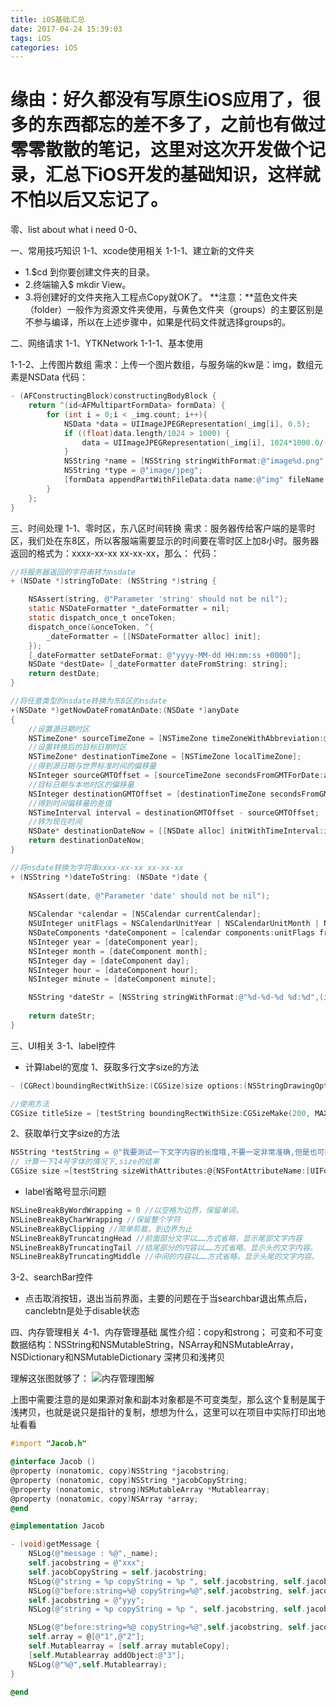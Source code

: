 ```yaml
---
title: iOS基础汇总
date: 2017-04-24 15:39:03
tags: iOS
categories: iOS
---
```


# 缘由：好久都没有写原生iOS应用了，很多的东西都忘的差不多了，之前也有做过零零散散的笔记，这里对这次开发做个记录，汇总下iOS开发的基础知识，这样就不怕以后又忘记了。

<!--more-->

零、list about what i need
0-0、

一、常用技巧知识
1-1、xcode使用相关
1-1-1、建立新的文件夹

* 1.$cd 到你要创建文件夹的目录。
* 2.终端输入$ mkdir View。
* 3.将创建好的文件夹拖入工程点Copy就OK了。
**注意：**蓝色文件夹（folder）一般作为资源文件夹使用，与黄色文件夹（groups）的主要区别是不参与编译，所以在上述步骤中，如果是代码文件就选择groups的。


二、网络请求
1-1、YTKNetwork
1-1-1、基本使用

1-1-2、上传图片数组
需求：上传一个图片数组，与服务端的kw是：img，数组元素是NSData
代码：
```objectivec
- (AFConstructingBlock)constructingBodyBlock {
    return ^(id<AFMultipartFormData> formData) {
        for (int i = 0;i < _img.count; i++){
            NSData *data = UIImageJPEGRepresentation(_img[i], 0.5);
            if ((float)data.length/1024 > 1000) {
                data = UIImageJPEGRepresentation(_img[i], 1024*1000.0/(float)data.length);
            }
            NSString *name = [NSString stringWithFormat:@"image%d.png",i];
            NSString *type = @"image/jpeg";
            [formData appendPartWithFileData:data name:@"img" fileName:name mimeType:type];
        }
    };
}
```

三、时间处理
1-1、零时区，东八区时间转换
需求：服务器传给客户端的是零时区，我们处在东8区，所以客服端需要显示的时间要在零时区上加8小时。服务器返回的格式为：xxxx-xx-xx xx-xx-xx，那么：
代码：
```objectivec
//将服务器返回的字符串转为nsdate
+ (NSDate *)stringToDate: (NSString *)string {

    NSAssert(string, @"Parameter 'string' should not be nil");
    static NSDateFormatter *_dateFormatter = nil;
    static dispatch_once_t onceToken;
    dispatch_once(&onceToken, ^{
        _dateFormatter = [[NSDateFormatter alloc] init];
    });
    [_dateFormatter setDateFormat: @"yyyy-MM-dd HH:mm:ss +0000"];
    NSDate *destDate= [_dateFormatter dateFromString: string];
    return destDate;
}

//将任意类型的nsdate转换为东8区的nsdate
+(NSDate *)getNowDateFromatAnDate:(NSDate *)anyDate
{
    //设置源日期时区
    NSTimeZone* sourceTimeZone = [NSTimeZone timeZoneWithAbbreviation:@"UTC"];//或GMT
    //设置转换后的目标日期时区
    NSTimeZone* destinationTimeZone = [NSTimeZone localTimeZone];
    //得到源日期与世界标准时间的偏移量
    NSInteger sourceGMTOffset = [sourceTimeZone secondsFromGMTForDate:anyDate];
    //目标日期与本地时区的偏移量
    NSInteger destinationGMTOffset = [destinationTimeZone secondsFromGMTForDate:anyDate];
    //得到时间偏移量的差值
    NSTimeInterval interval = destinationGMTOffset - sourceGMTOffset;
    //转为现在时间
    NSDate* destinationDateNow = [[NSDate alloc] initWithTimeInterval:interval sinceDate:anyDate];
    return destinationDateNow;
}

//将nsdate转换为字符串xxxx-xx-xx xx-xx-xx
+ (NSString *)dateToString: (NSDate *)date {
    
    NSAssert(date, @"Parameter 'date' should not be nil");
    
    NSCalendar *calendar = [NSCalendar currentCalendar];
    NSUInteger unitFlags = NSCalendarUnitYear | NSCalendarUnitMonth | NSCalendarUnitDay | NSCalendarUnitHour | NSCalendarUnitMinute | NSCalendarUnitSecond;
    NSDateComponents *dateComponent = [calendar components:unitFlags fromDate: date];
    NSInteger year = [dateComponent year];
    NSInteger month = [dateComponent month];
    NSInteger day = [dateComponent day];
    NSInteger hour = [dateComponent hour];
    NSInteger minute = [dateComponent minute];

    NSString *dateStr = [NSString stringWithFormat:@"%d-%d-%d %d:%d",(int)year,(int)month,(int)day,(int)hour,(int)minute];
    
    return dateStr;
}
```

三、UI相关
3-1、label控件
* 计算label的宽度
1、获取多行文字size的方法
```objectivec
- (CGRect)boundingRectWithSize:(CGSize)size options:(NSStringDrawingOptions)options attributes:(NSDictionary *)attributes context:(NSStringDrawingContext *)context NS_AVAILABLE_IOS(7_0);

//使用方法
CGSize titleSize = [testString boundingRectWithSize:CGSizeMake(200, MAXFLOAT) options:NSStringDrawingUsesLineFragmentOrigin attributes:@{NSFontAttributeName:[UIFont systemFontOfSize:14]} context:nil].size;

```

2、获取单行文字size的方法
```objectivec
NSString *testString = @"我要测试一下文字内容的长度哦,不要一定非常准确,但是也可能非常正确,我就是用来测试文字行数才弄这么多字数在这里,呵呵,赶紧运行看看结果吧,不过你要记录一下单行计算下的size数值,后面会用来做比对的.";
// 计算一下14号字体的情况下,size的结果
CGSize size =[testString sizeWithAttributes:@{NSFontAttributeName:[UIFont systemFontOfSize:14]}];
```

* label省略号显示问题
```objectivec
NSLineBreakByWordWrapping = 0 //以空格为边界，保留单词。
NSLineBreakByCharWrapping //保留整个字符
NSLineBreakByClipping //简单剪裁，到边界为止
NSLineBreakByTruncatingHead //前面部分文字以……方式省略，显示尾部文字内容
NSLineBreakByTruncatingTail //结尾部分的内容以……方式省略，显示头的文字内容。
NSLineBreakByTruncatingMiddle //中间的内容以……方式省略，显示头尾的文字内容。
```

3-2、searchBar控件
* 点击取消按钮，退出当前界面，主要的问题在于当searchbar退出焦点后，canclebtn是处于disable状态

四、内存管理相关
4-1、内存管理基础
属性介绍：copy和strong；
可变和不可变数据结构：NSString和NSMutableString，NSArray和NSMutableArray，NSDictionary和NSMutableDictionary
深拷贝和浅拷贝

理解这张图就够了：
![内存管理图解](http://ok2nitkry.bkt.clouddn.com/iOS%E5%9F%BA%E7%A1%80%E7%9F%A5%E8%AF%86%E6%B1%87%E6%80%BB_%E5%86%85%E5%AD%98%E7%AE%A1%E7%90%86.png)

上图中需要注意的是如果源对象和副本对象都是不可变类型，那么这个复制是属于浅拷贝，也就是说只是指针的复制，想想为什么，这里可以在项目中实际打印出地址看看
```objectivec
#import "Jacob.h"

@interface Jacob ()
@property (nonatomic, copy)NSString *jacobstring;
@property (nonatomic, copy)NSString *jacobCopyString;
@property (nonatomic, strong)NSMutableArray *Mutablearray;
@property (nonatomic, copy)NSArray *array;
@end

@implementation Jacob

- (void)getMessage {
    NSLog(@"message : %@",_name);
    self.jacobstring = @"xxx";
    self.jacobCopyString = self.jacobstring;
    NSLog(@"string = %p copyString = %p ", self.jacobstring, self.jacobCopyString);
    NSLog(@"before:string=%@ copyString=%@",self.jacobstring, self.jacobCopyString);
    self.jacobstring = @"yyy";
    NSLog(@"string = %p copyString = %p ", self.jacobstring, self.jacobCopyString);

    NSLog(@"before:string=%@ copyString=%@",self.jacobstring, self.jacobCopyString);
    self.array = @[@"1",@"2"];
    self.Mutablearray = [self.array mutableCopy];
    [self.Mutablearray addObject:@"3"];
    NSLog(@"%@",self.Mutablearray);
}

@end
```

